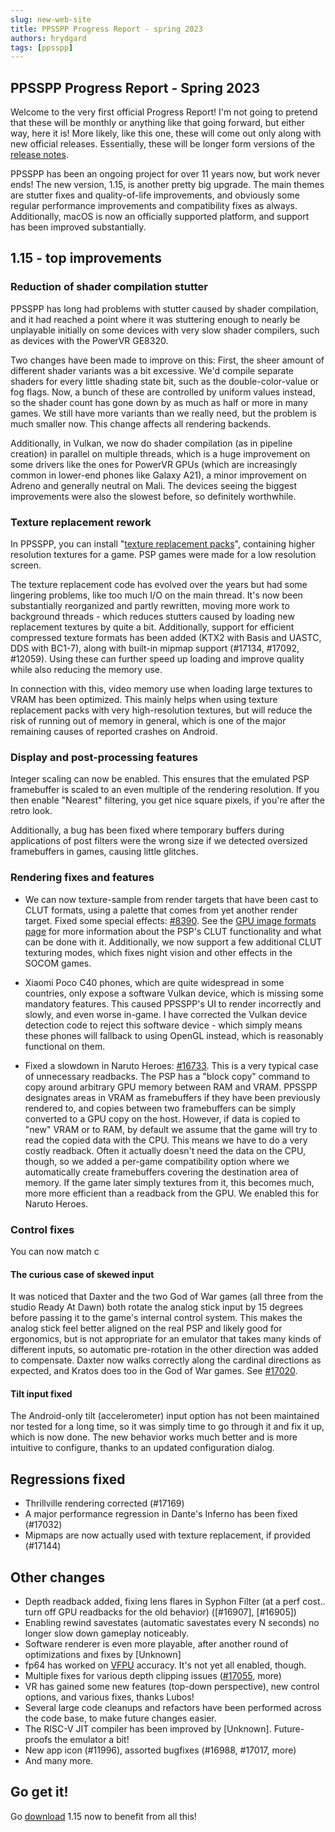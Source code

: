 ```yaml
---
slug: new-web-site
title: PPSSPP Progress Report - spring 2023
authors: hrydgard
tags: [ppsspp]
---
```


## PPSSPP Progress Report - Spring 2023

Welcome to the very first official Progress Report! I'm not going to pretend that these will be monthly or anything like that going forward, but either way, here it is! More likely, like this one, these will come out only along with new official releases. Essentially, these will be longer form versions of the [release notes](/news/).

PPSSPP has been an ongoing project for over 11 years now, but work never ends! The new version, 1.15, is another pretty big upgrade. The main themes are stutter fixes and quality-of-life improvements, and obviously some regular performance improvements and compatibility fixes as always. Additionally, macOS is now an officially supported platform, and support has been improved substantially.

## 1.15 - top improvements

### Reduction of shader compilation stutter

PPSSPP has long had problems with stutter caused by shader compilation, and it had reached a point where it was stuttering enough to nearly be unplayable initially on some devices with very slow shader compilers, such as devices with the PowerVR GE8320.

Two changes have been made to improve on this: First, the sheer amount of different shader variants was a bit excessive. We'd compile separate shaders for every little shading state bit, such as the double-color-value or fog flags. Now, a bunch of these are controlled by uniform values instead, so the shader count has gone down by as much as half or more in many games. We still have more variants than we really need, but the problem is much smaller now. This change affects all rendering backends.

Additionally, in Vulkan, we now do shader compilation (as in pipeline creation) in parallel on multiple threads, which is a huge improvement on some drivers like the ones for PowerVR GPUs (which are increasingly common in lower-end phones like Galaxy A21), a minor improvement on Adreno and generally neutral on Mali. The devices seeing the biggest improvements were also the slowest before, so definitely worthwhile.

### Texture replacement rework

In PPSSPP, you can install "[texture replacement packs](/docs/reference/use-texture-replacement)", containing higher resolution textures for a game. PSP games were made for a low resolution screen.

The texture replacement code has evolved over the years but had some lingering problems, like too much I/O on the main thread. It's now been substantially reorganized and partly rewritten, moving more work to background threads - which reduces stutters caused by loading new replacement textures by quite a bit. Additionally, support for efficient compressed texture formats has been added (KTX2 with Basis and UASTC, DDS with BC1-7), along with built-in mipmap support (#17134, #17092, #12059). Using these can further speed up loading and improve quality while also reducing the memory use.

In connection with this, video memory use when loading large textures to VRAM has been optimized. This mainly helps when using texture replacement packs with very high-resolution textures, but will reduce the risk of running out of memory in general, which is one of the major remaining causes of reported crashes on Android.

### Display and post-processing features

Integer scaling can now be enabled. This ensures that the emulated PSP framebuffer is scaled to an even multiple of the rendering resolution. If you then enable "Nearest" filtering, you get nice square pixels, if you're after the retro look.

Additionally, a bug has been fixed where temporary buffers during applications of post filters were the wrong size if we detected oversized framebuffers in games, causing little glitches.

### Rendering fixes and features

* We can now texture-sample from render targets that have been cast to CLUT formats, using a palette that comes from yet another render target. Fixed some special effects: [#8390](https://github.com/hrydgard/ppsspp/issues/8390). See the [GPU image formats page](/docs/psp-hardware/gpu/image-formats) for more information about the PSP's CLUT functionality and what can be done with it. Additionally, we now support a few additional CLUT texturing modes, which fixes night vision and other effects in the SOCOM games.

* Xiaomi Poco C40 phones, which are quite widespread in some countries, only expose a software Vulkan device, which is missing some mandatory features. This caused PPSSPP's UI to render incorrectly and slowly, and even worse in-game. I have corrected the Vulkan device detection code to reject this software device - which simply means these phones will fallback to using OpenGL instead, which is reasonably functional on them.

* Fixed a slowdown in Naruto Heroes: [#16733](https://github.com/hrydgard/ppsspp/issues/16733). This is a very typical case of unnecessary readbacks. The PSP has a "block copy" command to copy around arbitrary GPU memory between RAM and VRAM. PPSSPP designates areas in VRAM as framebuffers if they have been previously rendered to, and copies between two framebuffers can be simply converted to a GPU copy on the host. However, if data is copied to "new" VRAM or to RAM, by default we assume that the game will try to read the copied data with the CPU. This means we have to do a very costly readback. Often it actually doesn't need the data on the CPU, though, so we added a per-game compatibility option where we automatically create framebuffers covering the destination area of memory. If the game later simply textures from it, this becomes much, more more efficient than a readback from the GPU. We enabled this for Naruto Heroes.

### Control fixes

You can now match c

#### The curious case of skewed input

It was noticed that Daxter and the two God of War games (all three from the studio Ready At Dawn) both rotate the analog stick input by 15 degrees before passing it to the game's internal control system. This makes the analog stick feel better aligned on the real PSP and likely good for ergonomics, but is not appropriate for an emulator that takes many kinds of different inputs, so automatic pre-rotation in the other direction was added to compensate. Daxter now walks correctly along the cardinal directions as expected, and Kratos does too in the God of War games. See [#17020](https://github.com/hrydgard/ppsspp/issues/17020).

#### Tilt input fixed

The Android-only tilt (accelerometer) input option has not been maintained nor tested for a long time, so it was simply time to go through it and fix it up, which is now done. The new behavior works much better and is more intuitive to configure, thanks to an updated configuration dialog.

## Regressions fixed

* Thrillville rendering corrected (#17169)
* A major performance regression in Dante's Inferno has been fixed (#17032)
* Mipmaps are now actually used with texture replacement, if provided (#17144)

## Other changes

* Depth readback added, fixing lens flares in Syphon Filter (at a perf cost.. turn off GPU readbacks for the old behavior) ([#16907], [#16905])
* Enabling rewind savestates (automatic savestates every N seconds) no longer slow down gameplay noticeably.
* Software renderer is even more playable, after another round of optimizations and fixes by \[Unknown\]
* fp64 has worked on [VFPU](/docs/psp-hardware/cpu/allegrex-overview.md) accuracy. It's not yet all enabled, though.
* Multiple fixes for various depth clipping issues ([#17055](https://github.com/hrydgard/ppsspp/issues/17020), more)
* VR has gained some new features (top-down perspective), new control options, and various fixes, thanks Lubos!
* Several large code cleanups and refactors have been performed across the code base, to make future changes easier.
* The RISC-V JIT compiler has been improved by \[Unknown\]. Future-proofs the emulator a bit!
* New app icon (#11996), assorted bugfixes (#16988, #17017, more)
* And many more.

## Go get it!

Go [download](/download/) 1.15 now to benefit from all this!